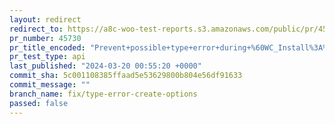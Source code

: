 ```yaml
---
layout: redirect
redirect_to: https://a8c-woo-test-reports.s3.amazonaws.com/public/pr/45730/api/index.html
pr_number: 45730
pr_title_encoded: "Prevent+possible+type+error+during+%60WC_Install%3A%3Acreate_options%28%29%60"
pr_test_type: api
last_published: "2024-03-20 00:55:20 +0000"
commit_sha: 5c001108385ffaad5e53629800b804e56df91633
commit_message: ""
branch_name: fix/type-error-create-options
passed: false
---
```

